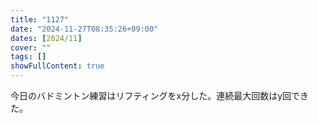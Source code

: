 ```yaml
---
title: "1127"
date: "2024-11-27T08:35:26+09:00"
dates: [2024/11]
cover: ""
tags: []
showFullContent: true
---
```


今日のバドミントン練習はリフティングをx分した。連続最大回数はy回できた。
